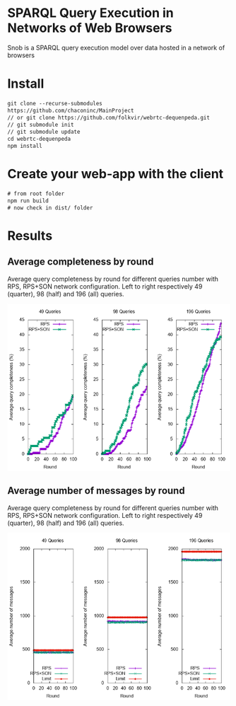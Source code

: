 # SPARQL Query Execution in Networks of Web Browsers

Snob is a SPARQL query execution model over data hosted in a network of browsers

# Install

```
git clone --recurse-submodules https://github.com/chaconinc/MainProject
// or git clone https://github.com/folkvir/webrtc-dequenpeda.git
// git submodule init
// git submodule update
cd webrtc-dequenpeda
npm install
```

# Create your web-app with the client
```
# from root folder
npm run build
# now check in dist/ folder
```

# Results

## Average completeness by round

Average query completeness by round for different queries number with RPS, RPS+SON network configuration. Left to right respectively 49 (quarter), 98 (half) and 196 (all) queries.

![](tests/saved-results/completeness.png)

## Average number of messages by round

Average query completeness by round for different queries number with RPS, RPS+SON network configuration. Left to right respectively 49 (quarter), 98 (half) and 196 (all) queries.

![](tests/saved-results/messages.png)
